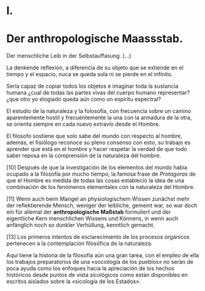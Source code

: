 # I.

# Der anthropologische Maassstab.

Der menschliche Leib in der Selbstauffasung. (...)

La denkende reflexión, a diferencia de su objeto que se
extiende en el tiempo y el espacio, nuca se queda sola
ni se pierde en el infinito.

Sería capaz de copiar todos los objetos e imaginar toda la sustancia humana ¿cual
de todas las partes vivas del cuerpo humano representar? ¿que otro yo elogiado
queda aún como un espíritu espectral?

El estudio de la naturaleza y la folosofía, con frecuencia sobre un camino aparentemente
hostil y frecuentemente la una con la armadura de la otra, se orienta siempre
en cada nuevo extravío desde el Hombre.

El filosofo sostiene que solo sabe del mundo con respecto al hombre, además, el
fisiólogo reconoce su pleno consenso con esto, su trabajo es aprender que está
en el hombre y hacer respetar la verdad de que todo saber reposa en la
comprensión de la naturaleza del hombre.

[10] Después de que la investigación de los elementos del mundo había ocupado a
la filosofía por mucho tiempo, la famosa frase de *Protagoras* de que el Hombre
es medida de todas las cosas estableció la idea de una combinación de los fenómenos
elementales con la naturaleza del Hombre.

[11] Wenn auch beim Mangel an physiologischem Wissen zunächst
mehr der reflektierende Mensch, weniger der leibliche,
gemeint war, so war doch ein für allemal der **anthropologische
Maßstab** formuliert und der eigentliche
Kern menschlichen Wissens und Könnens, in wenn auch
anfänglich noch so dunkler Verhüllung, kenntlich gemacht.

[13] Los primeros intentos de esclarecimiento de los procesos orgánicos pertenecen
a la contemplación filosófica de la naturaleza.

<!-- 18 -->
Aquí tiene la historia de la filosofía aún una gran tarea,
con el empleo de ella los trabajos preparatorios de una «sociología de los pueblos»
no serán de poca ayuda como
los enfoques hacia la apreciación de los hechos históricos desde puntos de vista
sicológicos como están disponibles en escritos aislados sobre
la «sicología de los Estados».
